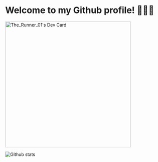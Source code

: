 # Welcome to my Github profile! 👋👋👋

<a href="https://app.daily.dev/RunnerDigital"><img src="https://api.daily.dev/devcards/623f17b602b94cb8b0f97d4e004af587.png?r=4wq" width="400" alt="The_Runner_01's Dev Card"/></a>

![Github stats](https://github-readme-stats.vercel.app/api?username=Chrd26)

<!--
**Chrd26/Chrd26** is a ✨ _special_ ✨ repository because its `README.md` (this file) appears on your GitHub profile.

Here are some ideas to get you started:

- 🔭 I’m currently working on ...
- 🌱 I’m currently learning ...
- 👯 I’m looking to collaborate on ...
- 🤔 I’m looking for help with ...
- 💬 Ask me about ...
- 📫 How to reach me: ...
- 😄 Pronouns: ...
- ⚡ Fun fact: ...
-->
